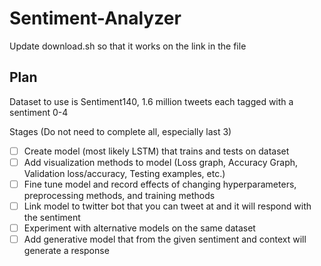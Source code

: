 # Sentiment-Analyzer
Update download.sh so that it works on the link in the file

## Plan
Dataset to use is Sentiment140, 1.6 million tweets each tagged with a sentiment 0-4

Stages (Do not need to complete all, especially last 3)
 - [ ] Create model (most likely LSTM) that trains and tests on dataset
 - [ ] Add visualization methods to model (Loss graph, Accuracy Graph, Validation loss/accuracy, Testing examples, etc.)
 - [ ] Fine tune model and record effects of changing hyperparameters, preprocessing methods, and training methods 
 - [ ] Link model to twitter bot that you can tweet at and it will respond with the sentiment 
 - [ ] Experiment with alternative models on the same dataset
 - [ ] Add generative model that from the given sentiment and context will generate a response 